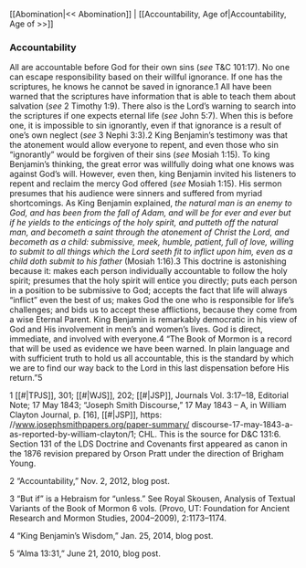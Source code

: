 [[Abomination|<< Abomination]]  |  [[Accountability, Age of|Accountability, Age of >>]]

### Accountability
All are accountable before God for their own sins (*see* T&C 101:17). No one can escape responsibility based on their willful ignorance. If one has the scriptures, he knows he cannot be saved in ignorance.1 All have been warned that the scriptures have information that is able to teach them about salvation (*see* 2 Timothy 1:9). There also is the Lord’s warning to search into the scriptures if one expects eternal life (*see* John 5:7). When this is before one, it is impossible to sin ignorantly, even if that ignorance is a result of one’s own neglect (*see* 3 Nephi 3:3).2 King Benjamin’s testimony was that the atonement would allow everyone to repent, and even those who sin “ignorantly” would be forgiven of their sins (*see* Mosiah 1:15). To king Benjamin’s thinking, the great error was willfully doing what one knows was against God’s will. However, even then, king Benjamin invited his listeners to repent and reclaim the mercy God offered (*see* Mosiah 1:15). His sermon presumes that his audience were sinners and suffered from myriad shortcomings. As King Benjamin explained, *the natural man is an enemy to God, and has been from the fall of Adam, and will be for ever and ever but if he yields to the enticings of the holy spirit, and putteth off the natural man, and becometh a saint through the atonement of Christ the Lord, and becometh as a child: submissive, meek, humble, patient, full of love, willing to submit to all things which the Lord seeth fit to inflict upon him, even as a child doth submit to his father* (Mosiah 1:16).3 This doctrine is astonishing because it: makes each person individually accountable to follow the holy spirit; presumes that the holy spirit will entice you directly; puts each person in a position to be submissive to God; accepts the fact that life will always “inflict” even the best of us; makes God the one who is responsible for life’s challenges; and bids us to accept these afflictions, because they come from a wise Eternal Parent. King Benjamin is remarkably democratic in his view of God and His involvement in men’s and women’s lives. God is direct, immediate, and involved with everyone.4 “The Book of Mormon is a record that will be used as evidence we have been warned. In plain language and with sufficient truth to hold us all accountable, this is the standard by which we are to find our way back to the Lord in this last dispensation before His return.”5



1
[[#|TPJS]], 301; [[#|WJS]], 202; [[#|JSP]], Journals Vol. 3:17–18, Editorial Note; 17 May 1843; “Joseph Smith Discourse,” 17 May 1843 – A, in William Clayton Journal, p. [16], [[#|JSP]], https: //www.josephsmithpapers.org/paper-summary/ discourse-17-may-1843-a-as-reported-by-william-clayton/1; CHL. This is the source for D&C 131:6. Section 131 of the LDS Doctrine and Covenants first appeared as canon in the 1876 revision prepared by Orson Pratt under the direction of Brigham Young.


2 “Accountability,” Nov. 2, 2012, blog post.


3 “But if” is a Hebraism for “unless.” See Royal Skousen, Analysis of Textual Variants of the Book of Mormon 6 vols. (Provo, UT: Foundation for Ancient Research and Mormon Studies, 2004–2009), 2:1173–1174.


4 “King Benjamin’s Wisdom,” Jan. 25, 2014, blog post.


5 “Alma 13:31,” June 21, 2010, blog post.